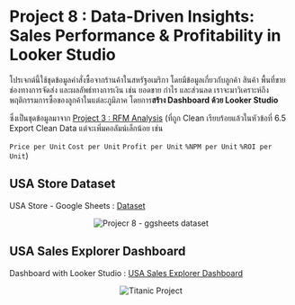 # Project 8 : Data-Driven Insights: Sales Performance & Profitability in Looker Studio

โปรเจกต์นี้ใช้ชุดข้อมูลคำสั่งซื้อจากร้านค้าในสหรัฐอเมริกา โดยมีข้อมูลเกี่ยวกับลูกค้า สินค้า พื้นที่ขาย ช่องทางการจัดส่ง และผลลัพธ์ทางการเงิน เช่น ยอดขาย กำไร และส่วนลด
เราจะมาวิเคราะห์ถึงพฤติกรรมการซื้อของลูกค้าในแต่ละภูมิภาค โดยการ**สร้าง Dashboard ด้วย Looker Studio**

ซึ่งเป็นชุดข้อมูลมาจาก [Project 3 : RFM Analysis](https://phubordin.github.io/My-Portfolio-Website/project_rfm_py_dsb10.html#65-export-clean-data)
(ที่ถูก Clean เรียบร้อยแล้วในหัวข้อที่ 6.5 Export Clean Data แต่จะเพิ่มคอลัมน์เล็กน้อย เช่น

`Price per Unit`	`Cost per Unit`	`Profit per Unit`	`%NPM per Unit`	`%ROI per Unit`)

## USA Store Dataset
USA Store - Google Sheets : [Dataset](https://docs.google.com/spreadsheets/d/1W3uxB51xXKMRELejOsqFhjuyJ1SQRVzw5zptCLszZBs/edit?usp=sharing)

<p align="center">
  <img src="https://github.com/Phubordin/My-Portfolio-Website/raw/main/usa-store-ggsheet.gif" alt="Projecr 8 - ggsheets dataset">
</p>

## USA Sales Explorer Dashboard
Dashboard with Looker Studio : [USA Sales Explorer Dashboard](https://lookerstudio.google.com/reporting/92339059-263d-4e78-85d6-803cdd1c70a4)

<p align="center">
  <img src="https://github.com/Phubordin/My-Portfolio-Website/raw/main/usa-store-ggsheet.gif" alt="Titanic Project">
</p>
